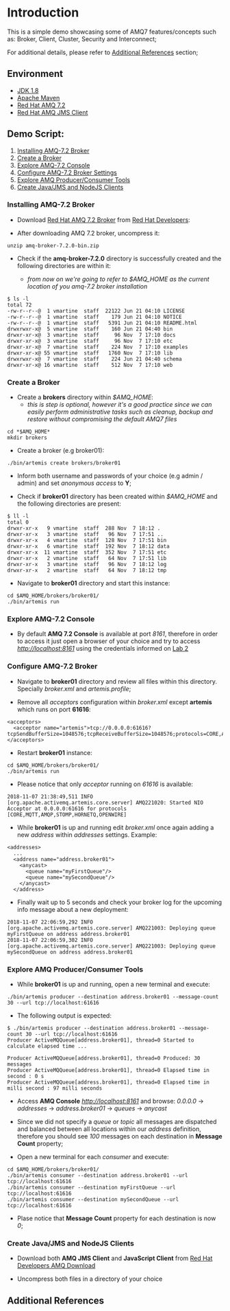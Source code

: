 # Introduction

This is a simple demo showcasing some of AMQ7 features/concepts such as: Broker, Client, Cluster, Security and Interconnect;

For additional details, please refer to [Additional References](#demo-additional-references) section;

## Environment

- [JDK 1.8](https://www.oracle.com/technetwork/java/javase/downloads/jdk8-downloads-2133151.html)
- [Apache Maven](https://maven.apache.org/)
- [Red Hat AMQ 7.2](https://access.redhat.com/documentation/en-us/red_hat_amq/7.2/)
- [Red Hat AMQ JMS Client](https://access.redhat.com/documentation/en-us/red_hat_amq/7.2/html-single/using_the_amq_jms_client/)

## Demo Script:

1. [Installing AMQ-7.2 Broker](#demo-step-1)
2. [Create a Broker](#demo-step-2)
3. [Explore AMQ-7.2 Console](#demo-step-3)
4. [Configure AMQ-7.2 Broker Settings](#demo-step-4)
5. [Explore AMQ Producer/Consumer Tools](#demo-step-5)
6. [Create Java/JMS and NodeJS Clients](#demo-step-6)

### Installing AMQ-7.2 Broker <a name="demo-step-1"></a>

* Download [Red Hat AMQ 7.2 Broker](https://developers.redhat.com/products/amq/download/) from [Red Hat Developers](https://developers.redhat.com/):

* After downloading AMQ 7.2 broker, uncompress it:

```
unzip amq-broker-7.2.0-bin.zip
```

* Check if the **amq-broker-7.2.0** directory is successfully created and the following directories are within it:

  * *from now on we're going to refer to $AMQ_HOME as the current location of you amq-7.2 broker installation*

```
$ ls -l
total 72
-rw-r--r--@  1 vmartine  staff  22122 Jun 21 04:10 LICENSE
-rw-r--r--@  1 vmartine  staff    179 Jun 21 04:10 NOTICE
-rw-r--r--@  1 vmartine  staff   5391 Jun 21 04:10 README.html
drwxrwxr-x@  5 vmartine  staff    160 Jun 21 04:40 bin
drwxr-xr-x@  3 vmartine  staff     96 Nov  7 17:10 docs
drwxr-xr-x@  3 vmartine  staff     96 Nov  7 17:10 etc
drwxr-xr-x@  7 vmartine  staff    224 Nov  7 17:10 examples
drwxr-xr-x@ 55 vmartine  staff   1760 Nov  7 17:10 lib
drwxrwxr-x@  7 vmartine  staff    224 Jun 21 04:40 schema
drwxr-xr-x@ 16 vmartine  staff    512 Nov  7 17:10 web
```

### Create a Broker <a name="demo-step-2"></a>

* Create a **brokers** directory within *$AMQ_HOME*:
  * *this is step is optional, however it's a good practice since we can easily perform administrative tasks such as cleanup, backup and restore without compromising the default AMQ7 files*

```
cd *$AMQ_HOME*
mkdir brokers
```

* Create a broker (e.g broker01):

```
./bin/artemis create brokers/broker01
```

* Inform both username and passwords of your choice (e.g admin / admin) and set *anonymous access* to **Y**;

* Check if **broker01**  directory has been created within *$AMQ_HOME* and the following directories are present:

```
$ ll -l
total 0
drwxr-xr-x   9 vmartine  staff  288 Nov  7 18:12 .
drwxr-xr-x   3 vmartine  staff   96 Nov  7 17:51 ..
drwxr-xr-x   4 vmartine  staff  128 Nov  7 17:51 bin
drwxr-xr-x   6 vmartine  staff  192 Nov  7 18:12 data
drwxr-xr-x  11 vmartine  staff  352 Nov  7 17:51 etc
drwxr-xr-x   2 vmartine  staff   64 Nov  7 17:51 lib
drwxr-xr-x   3 vmartine  staff   96 Nov  7 18:12 log
drwxr-xr-x   2 vmartine  staff   64 Nov  7 18:12 tmp
```

* Navigate to **broker01** directory and start this instance:

```
cd $AMQ_HOME/brokers/broker01/
./bin/artemis run
```

### Explore AMQ-7.2 Console <a name="demo-step-3"></a>

* By default **AMQ 7.2 Console** is available at port *8161*, therefore in order to access it just open a browser of your choice and try to access *[http://localhost:8161](http://localhost:8161)* using the credentials informed on [Lab 2](#demo-step-2)

### Configure AMQ-7.2 Broker <a name="demo-step-4"></a>

* Navigate to **broker01** directory and review all files within this directory. Specially *broker.xml* and *artemis.profile*;

* Remove all *acceptors* configuration within *broker.xml* except **artemis** which runs on port **61616**:

```
<acceptors>
  <acceptor name="artemis">tcp://0.0.0.0:61616?tcpSendBufferSize=1048576;tcpReceiveBufferSize=1048576;protocols=CORE,AMQP,STOMP,HORNETQ,MQTT,OPENWIRE;useEpoll=true;amqpCredits=1000;amqpLowCredits=300</acceptor>
</acceptors>
```

* Restart **broker01** instance:
```
cd $AMQ_HOME/brokers/broker01/
./bin/artemis run
```

* Please notice that only *acceptor* running on *61616* is available:

```
2018-11-07 21:38:49,511 INFO  [org.apache.activemq.artemis.core.server] AMQ221020: Started NIO Acceptor at 0.0.0.0:61616 for protocols [CORE,MQTT,AMQP,STOMP,HORNETQ,OPENWIRE]
```

* While **broker01** is up and running edit *broker.xml* once again adding a new *address* within *addresses* settings. Example:

```
<addresses>
  ...
  <address name="address.broker01">
    <anycast>
      <queue name="myFirstQueue"/>
      <queue name="mySecondQueue"/>
    </anycast>
  </address>
```

* Finally wait up to 5 seconds and check your broker log for the upcoming info message about a new deployment:

```
2018-11-07 22:06:59,292 INFO  [org.apache.activemq.artemis.core.server] AMQ221003: Deploying queue myFirstQueue on address address.broker01
2018-11-07 22:06:59,302 INFO  [org.apache.activemq.artemis.core.server] AMQ221003: Deploying queue mySecondQueue on address address.broker01
```

### Explore AMQ Producer/Consumer Tools <a name="demo-step-5"></a>

* While **broker01** is up and running, open a new terminal and execute:

```
./bin/artemis producer --destination address.broker01 --message-count 30 --url tcp://localhost:61616
```

* The following output is expected:

```
$ ./bin/artemis producer --destination address.broker01 --message-count 30 --url tcp://localhost:61616
Producer ActiveMQQueue[address.broker01], thread=0 Started to calculate elapsed time ...

Producer ActiveMQQueue[address.broker01], thread=0 Produced: 30 messages
Producer ActiveMQQueue[address.broker01], thread=0 Elapsed time in second : 0 s
Producer ActiveMQQueue[address.broker01], thread=0 Elapsed time in milli second : 97 milli seconds
```

* Access **AMQ Console** *[http://localhost:8161](http://localhost:8161)* and browse: *0.0.0.0* -> *addresses* -> *address.broker01* -> *queues* -> *anycast*

* Since we did not specify a *queue* or *topic* all messages are dispatched and balanced between all locations within our *address* definition, therefore you should see *100* messages on each destination in **Message Count** property;

* Open a new terminal for each *consumer* and execute:

```
cd $AMQ_HOME/brokers/broker01/
./bin/artemis consumer --destination address.broker01 --url tcp://localhost:61616
./bin/artemis consumer --destination myFirstQueue --url tcp://localhost:61616
./bin/artemis consumer --destination mySecondQueue --url tcp://localhost:61616
```

* Plase notice that **Message Count** property for each destination is now *0*;

### Create Java/JMS and NodeJS Clients <a name="demo-step-5"></a>

* Download both **AMQ JMS Client** and **JavaScript Client** from [Red Hat Developers AMQ Download](https://developers.redhat.com/products/amq/download/)

* Uncompress both files in a directory of your choice

## Additional References <a name="demo-additional-references">
